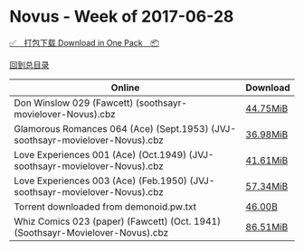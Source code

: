 # Novus - Week of 2017-06-28

[✅&emsp;打包下载 Download in One Pack&emsp;📦](https://pan.baidu.com/s/1slNrJVv)

[回到总目录](https://github.com/alicewish/markdown/blob/master/Catalogs.md)



Online | Download
--- | ---
Don Winslow 029 (Fawcett) (soothsayr-movielover-Novus).cbz | [44.75MiB](https://pan.baidu.com/s/1slNrJVv#list/path=%2FNovus%20-%20Week%20of%202017%20Q2%2FNovus%20-%20Week%20of%202017-06-28%2F%E3%82%B7%E3%82%BD%E3%82%A6%E3%82%BD%E3%82%B7%E3%82%AF%E3%82%A4%E3%82%AA%E3%82%BF%E3%82%A2%E3%82%BD%E3%82%B3%E3%82%B1%E3%82%B7%E3%82%BF%E3%82%B9%E3%82%B5%E3%82%BD%E3%82%B3%E3%82%B1%E3%82%AD%E3%82%B5%E3%82%AD%E3%82%A4%E3%82%A2%E3%82%B7%E3%82%BB%E3%82%AA%E3%82%B9%E3%82%B3%E3%82%B5%E3%82%BD&parentPath=%2FNovus%20-%20Week%20of%202017%20Q2)
Glamorous Romances 064 (Ace) (Sept.1953) (JVJ-soothsayr-movielover-Novus).cbz | [36.98MiB](https://pan.baidu.com/s/1slNrJVv#list/path=%2FNovus%20-%20Week%20of%202017%20Q2%2FNovus%20-%20Week%20of%202017-06-28%2F%E3%82%A4%E3%82%AB%E3%82%B5%E3%82%BD%E3%82%B7%E3%82%B1%E3%82%BD%E3%82%BD%E3%82%B9%E3%82%BB%E3%82%BF%E3%82%B5%E3%82%B9%E3%82%BF%E3%82%AB%E3%82%AD%E3%82%BB%E3%82%A8%E3%82%B1%E3%82%AD%E3%82%B5%E3%82%A8%E3%82%A8%E3%82%B1%E3%82%BB%E3%82%A4%E3%82%BF%E3%82%A4%E3%82%A8%E3%82%A4%E3%82%AD%E3%82%A4&parentPath=%2FNovus%20-%20Week%20of%202017%20Q2)
Love Experiences 001 (Ace) (Oct.1949) (JVJ-soothsayr-movielover-Novus).cbz | [41.61MiB](https://pan.baidu.com/s/1slNrJVv#list/path=%2FNovus%20-%20Week%20of%202017%20Q2%2FNovus%20-%20Week%20of%202017-06-28%2F%E3%82%BD%E3%82%BB%E3%82%BF%E3%82%AB%E3%82%B3%E3%82%A4%E3%82%BB%E3%82%B7%E3%82%A4%E3%82%A2%E3%82%A6%E3%82%AA%E3%82%BB%E3%82%B1%E3%82%BF%E3%82%B9%E3%82%AD%E3%82%AB%E3%82%AD%E3%82%B3%E3%82%BD%E3%82%B1%E3%82%A4%E3%82%B9%E3%82%BD%E3%82%B7%E3%82%B3%E3%82%A8%E3%82%A2%E3%82%BB%E3%82%B1%E3%82%BF&parentPath=%2FNovus%20-%20Week%20of%202017%20Q2)
Love Experiences 003 (Ace) (Feb.1950) (JVJ-soothsayr-movielover-Novus).cbz | [57.34MiB](https://pan.baidu.com/s/1slNrJVv#list/path=%2FNovus%20-%20Week%20of%202017%20Q2%2FNovus%20-%20Week%20of%202017-06-28%2F%E3%82%AD%E3%82%A6%E3%82%A4%E3%82%B1%E3%82%AB%E3%82%A2%E3%82%BF%E3%82%B3%E3%82%B7%E3%82%A4%E3%82%B7%E3%82%B5%E3%82%BD%E3%82%AD%E3%82%A8%E3%82%A2%E3%82%B5%E3%82%AA%E3%82%AD%E3%82%B9%E3%82%B9%E3%82%B7%E3%82%A2%E3%82%B5%E3%82%A4%E3%82%BD%E3%82%B7%E3%82%AF%E3%82%A6%E3%82%A8%E3%82%A4%E3%82%B9&parentPath=%2FNovus%20-%20Week%20of%202017%20Q2)
Torrent downloaded from demonoid.pw.txt | [46.00B](https://pan.baidu.com/s/1slNrJVv#list/path=%2FNovus%20-%20Week%20of%202017%20Q2%2FNovus%20-%20Week%20of%202017-06-28%2F%E3%82%AD%E3%82%B3%E3%82%B1%E3%82%A8%E3%82%AA%E3%82%A6%E3%82%BD%E3%82%AB%E3%82%AB%E3%82%BB%E3%82%B7%E3%82%AB%E3%82%AA%E3%82%B1%E3%82%AA%E3%82%B1%E3%82%B1%E3%82%BB%E3%82%B1%E3%82%BD%E3%82%B5%E3%82%AB%E3%82%B7%E3%82%B3%E3%82%A8%E3%82%B3%E3%82%BB%E3%82%B5%E3%82%AF%E3%82%A4%E3%82%B3%E3%82%AA&parentPath=%2FNovus%20-%20Week%20of%202017%20Q2)
Whiz Comics 023 (paper) (Fawcett) (Oct. 1941) (Soothsayr-Movielover-Novus).cbz | [86.51MiB](https://pan.baidu.com/s/1slNrJVv#list/path=%2FNovus%20-%20Week%20of%202017%20Q2%2FNovus%20-%20Week%20of%202017-06-28%2F%E3%82%AF%E3%82%AF%E3%82%BF%E3%82%BD%E3%82%A4%E3%82%B5%E3%82%BB%E3%82%A6%E3%82%A2%E3%82%AB%E3%82%AB%E3%82%AF%E3%82%A6%E3%82%B7%E3%82%B3%E3%82%B9%E3%82%B1%E3%82%A4%E3%82%A8%E3%82%A2%E3%82%AB%E3%82%A6%E3%82%AD%E3%82%BF%E3%82%A4%E3%82%B9%E3%82%BB%E3%82%A6%E3%82%B3%E3%82%BB%E3%82%BF%E3%82%B1&parentPath=%2FNovus%20-%20Week%20of%202017%20Q2)